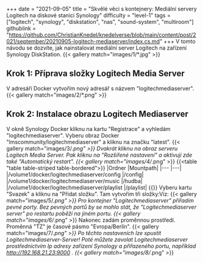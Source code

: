 +++
date = "2021-09-05"
title = "Skvělé věci s kontejnery: Mediální servery Logitech na diskové stanici Synology"
difficulty = "level-1"
tags = ["logitech", "synology", "diskstation", "nas", "sound-system", "multiroom"]
githublink = "https://github.com/ChristianKnedel/knedelverse/blob/main/content/post/2021/september/20210905-logitech-mediaserver/index.cs.md"
+++
V tomto návodu se dozvíte, jak nainstalovat mediální server Logitech na zařízení Synology DiskStation.
{{< gallery match="images/1/*.jpg" >}}

## Krok 1: Příprava složky Logitech Media Server
V adresáři Docker vytvořím nový adresář s názvem "logitechmediaserver".
{{< gallery match="images/2/*.png" >}}

## Krok 2: Instalace obrazu Logitech Mediaserver
V okně Synology Docker kliknu na kartu "Registrace" a vyhledám "logitechmediaserver". Vyberu obraz Docker "lmscommunity/logitechmediaserver" a kliknu na značku "latest".
{{< gallery match="images/3/*.png" >}}
Dvakrát kliknu na obraz serveru Logitech Media Server. Pak kliknu na "Rozšířené nastavení" a aktivuji zde také "Automatický restart".
{{< gallery match="images/4/*.png" >}}
{{<table "table table-striped table-bordered">}}
|Ordner |Mountpath|
|--- |---|
|/volume1/docker/logitechmediaserver/config |/config|
|/volume1/docker/logitechmediaserver/music |/hudba|
|/volume1/docker/logitechmediaserver/playlist |/playlist|
{{</table>}}
Vyberu kartu "Svazek" a kliknu na "Přidat složku". Tam vytvořím tři složky:Viz:
{{< gallery match="images/5/*.png" >}}
Pro kontejner "Logitechmediaserver" přiřadím pevné porty. Bez pevných portů by se mohlo stát, že "Logitechmediaserver server" po restartu poběží na jiném portu.
{{< gallery match="images/6/*.png" >}}
Nakonec zadám proměnnou prostředí. Proměnná "TZ" je časové pásmo "Evropa/Berlín".
{{< gallery match="images/7/*.png" >}}
Po těchto nastaveních lze spustit Logitechmediaserver-Server! Poté můžete zavolat Logitechmediaserver prostřednictvím Ip adresy zařízení Synology a přiřazeného portu, například http://192.168.21.23:9000 .
{{< gallery match="images/8/*.png" >}}

